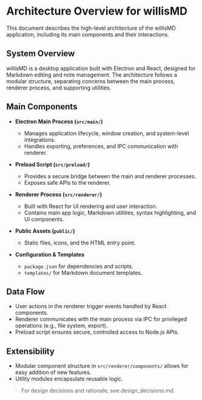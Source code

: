 # Architecture Overview for willisMD

This document describes the high-level architecture of the willisMD application, including its main components and their interactions.

## System Overview
willisMD is a desktop application built with Electron and React, designed for Markdown editing and note management. The architecture follows a modular structure, separating concerns between the main process, renderer process, and supporting utilities.

## Main Components

- **Electron Main Process (`src/main/`)**
  - Manages application lifecycle, window creation, and system-level integrations.
  - Handles exporting, preferences, and IPC communication with renderer.

- **Preload Script (`src/preload/`)**
  - Provides a secure bridge between the main and renderer processes.
  - Exposes safe APIs to the renderer.

- **Renderer Process (`src/renderer/`)**
  - Built with React for UI rendering and user interaction.
  - Contains main app logic, Markdown utilities, syntax highlighting, and UI components.

- **Public Assets (`public/`)**
  - Static files, icons, and the HTML entry point.

- **Configuration & Templates**
  - `package.json` for dependencies and scripts.
  - `templates/` for Markdown document templates.

## Data Flow
- User actions in the renderer trigger events handled by React components.
- Renderer communicates with the main process via IPC for privileged operations (e.g., file system, export).
- Preload script ensures secure, controlled access to Node.js APIs.

## Extensibility
- Modular component structure in `src/renderer/components/` allows for easy addition of new features.
- Utility modules encapsulate reusable logic.

> For design decisions and rationale, see design_decisions.md.
